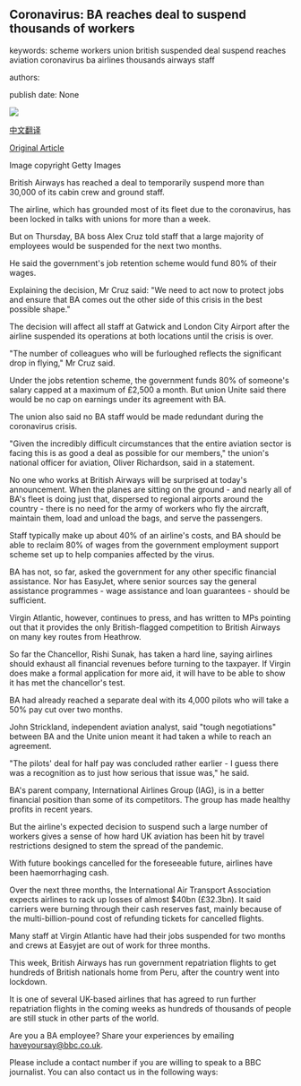 ## Coronavirus: BA reaches deal to suspend thousands of workers

keywords: scheme workers union british suspended deal suspend reaches aviation coronavirus ba airlines thousands airways staff

authors: 

publish date: None

![](https://ichef.bbci.co.uk/news/1024/branded_news/A9E4/production/_111529434_gettyimages-182456108-2.jpg)

[中文翻译](Coronavirus%3A%20BA%20reaches%20deal%20to%20suspend%20thousands%20of%20workers_zh.md)

[Original Article](https://www.bbc.com/news/business-52130021)

Image copyright Getty Images

British Airways has reached a deal to temporarily suspend more than 30,000 of its cabin crew and ground staff.

The airline, which has grounded most of its fleet due to the coronavirus, has been locked in talks with unions for more than a week.

But on Thursday, BA boss Alex Cruz told staff that a large majority of employees would be suspended for the next two months.

He said the government's job retention scheme would fund 80% of their wages.

Explaining the decision, Mr Cruz said: "We need to act now to protect jobs and ensure that BA comes out the other side of this crisis in the best possible shape."

The decision will affect all staff at Gatwick and London City Airport after the airline suspended its operations at both locations until the crisis is over.

"The number of colleagues who will be furloughed reflects the significant drop in flying," Mr Cruz said.

Under the jobs retention scheme, the government funds 80% of someone's salary capped at a maximum of £2,500 a month. But union Unite said there would be no cap on earnings under its agreement with BA.

The union also said no BA staff would be made redundant during the coronavirus crisis.

"Given the incredibly difficult circumstances that the entire aviation sector is facing this is as good a deal as possible for our members," the union's national officer for aviation, Oliver Richardson, said in a statement.

No one who works at British Airways will be surprised at today's announcement. When the planes are sitting on the ground - and nearly all of BA's fleet is doing just that, dispersed to regional airports around the country - there is no need for the army of workers who fly the aircraft, maintain them, load and unload the bags, and serve the passengers.

Staff typically make up about 40% of an airline's costs, and BA should be able to reclaim 80% of wages from the government employment support scheme set up to help companies affected by the virus.

BA has not, so far, asked the government for any other specific financial assistance. Nor has EasyJet, where senior sources say the general assistance programmes - wage assistance and loan guarantees - should be sufficient.

Virgin Atlantic, however, continues to press, and has written to MPs pointing out that it provides the only British-flagged competition to British Airways on many key routes from Heathrow.

So far the Chancellor, Rishi Sunak, has taken a hard line, saying airlines should exhaust all financial revenues before turning to the taxpayer. If Virgin does make a formal application for more aid, it will have to be able to show it has met the chancellor's test.

BA had already reached a separate deal with its 4,000 pilots who will take a 50% pay cut over two months.

John Strickland, independent aviation analyst, said "tough negotiations" between BA and the Unite union meant it had taken a while to reach an agreement.

"The pilots' deal for half pay was concluded rather earlier - I guess there was a recognition as to just how serious that issue was," he said.

BA's parent company, International Airlines Group (IAG), is in a better financial position than some of its competitors. The group has made healthy profits in recent years.

But the airline's expected decision to suspend such a large number of workers gives a sense of how hard UK aviation has been hit by travel restrictions designed to stem the spread of the pandemic.

With future bookings cancelled for the foreseeable future, airlines have been haemorrhaging cash.

Over the next three months, the International Air Transport Association expects airlines to rack up losses of almost $40bn (£32.3bn). It said carriers were burning through their cash reserves fast, mainly because of the multi-billion-pound cost of refunding tickets for cancelled flights.

Many staff at Virgin Atlantic have had their jobs suspended for two months and crews at Easyjet are out of work for three months.

This week, British Airways has run government repatriation flights to get hundreds of British nationals home from Peru, after the country went into lockdown.

It is one of several UK-based airlines that has agreed to run further repatriation flights in the coming weeks as hundreds of thousands of people are still stuck in other parts of the world.

Are you a BA employee? Share your experiences by emailing haveyoursay@bbc.co.uk.

Please include a contact number if you are willing to speak to a BBC journalist. You can also contact us in the following ways: